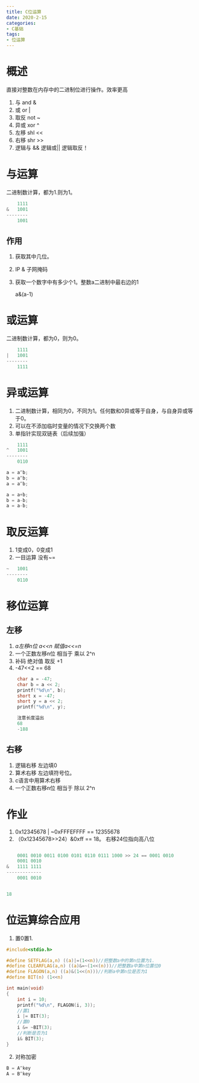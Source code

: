 ```yaml
---
title: C位运算
date: 2020-2-15
categories: 
- C基础
tags: 
- 位运算
---
```


# 概述
直接对整数在内存中的二进制位进行操作。效率更高
1. 与 and &
2. 或 or |
3. 取反 not ~
4. 异或 xor ^
5. 左移 shl <<
6. 右移 shr >>
7. 逻辑与 && 逻辑或|| 逻辑取反！ 

# 与运算
二进制数计算，都为1.则为1。

```c
    1111
&   1001
--------
    1001
```
## 作用
1. 获取其中几位。
2. IP & 子网掩码
3. 获取一个数字中有多少个1。整数a二进制中最右边的1

    a&(a-1)

# 或运算
二进制数计算，都为0，则为0。

```c
    1111
|   1001
--------
    1111
```

# 异或运算
1. 二进制数计算，相同为0，不同为1。任何数和0异或等于自身，与自身异或等于0。
2. 可以在不添加临时变量的情况下交换两个数
3. 单指针实现双链表（后续加强）


```c
    1111
^   1001
--------
    0110
```

```c
a = a^b;
b = a^b;
a = a^b;

a = a+b;
b = a-b;
a = a-b;
```

# 取反运算
1. 1变成0，0变成1
2. 一目运算  没有~=

```c
~   1001
--------
    0110
```

# 移位运算
## 左移
1. *a左移n位 a<<n 赋值a<<=n*
2. 一个正数左移n位 相当于 乘以 2^n
3. 补码  绝对值 取反 +1
4. -47<<2 == 68

```c
	char a = -47;
	char b = a << 2;
	printf("%d\n", b);
	short x = -47;
	short y = a << 2;
	printf("%d\n", y);

    注意长度溢出
    68
    -188
```

## 右移
1. 逻辑右移  左边填0
2. 算术右移  左边填符号位。
3. c语言中用算术右移
4. 一个正数右移n位 相当于 除以 2^n

# 作业
1. 0x12345678 | ~0xFFFEFFFF  == 12355678
2. （0x12345678>>24）&0xff == 18。 右移24位指向高八位

```c

    0001 0010 0011 0100 0101 0110 0111 1000 >> 24 == 0001 0010
    0001 0010
&   1111 1111
-------------
    0001 0010


18
```

# 位运算综合应用
1. 置0置1.

```c
#include<stdio.h>

#define SETFLAG(a,n) ((a)|=(1<<n))//把整数a中的第n位置为1.
#define CLEARFLAG(a,n) ((a)&=~(1<<(n)))//把整数a中第n位置位0
#define FLAGON(a,n) ((a)&(1<<(n)))//判断a中第n位是否为1
#define BIT(n) (1<<n)

int main(void)
{
	int i = 10;
	printf("%d\n", FLAGON(i, 3));
	//置1
	i |= BIT(3);
	//置0
	i &= ~BIT(3);
	//判断是否为1
	i& BIT(3);
}
```

2. 对称加密

```c
B = A^key
A = B^key
```